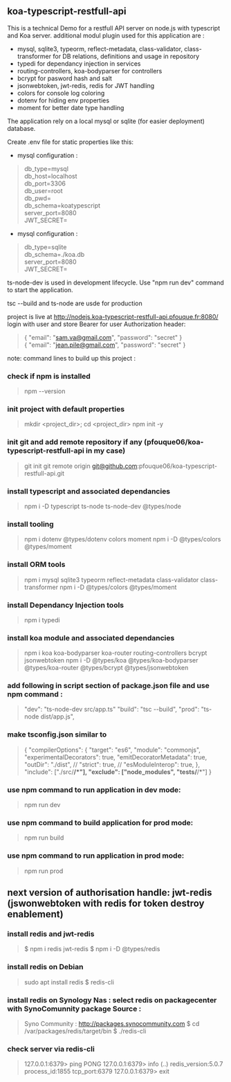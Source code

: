 ## koa-typescript-restfull-api

This is a technical Demo for a restfull API server on node.js with typescript and Koa server.
additional modul plugin used for this application are :
- mysql, sqlite3, typeorm, reflect-metadata, class-validator, class-transformer for DB relations, definitions and usage in repository
- typedi for dependancy injection in services
- routing-controllers, koa-bodyparser for controllers
- bcrypt for pasword hash and salt
- jsonwebtoken, jwt-redis, redis for JWT handling
- colors for console log coloring
- dotenv for hiding env properties
- moment for better date type handling

The application rely on a local mysql or sqlite (for easier deployment) database.

Create .env file for static properties like this: 

- mysql configuration :
> db_type=mysql  
> db_host=localhost  
> db_port=3306  
> db_user=root  
> db_pwd=<tbd>  
> db_schema=koatypescript  
> server_port=8080  
> JWT_SECRET=<tbd>  

- mysql configuration :
> db_type=sqlite  
> db_schema=./koa.db  
> server_port=8080  
> JWT_SECRET=<tbd>  

ts-node-dev is used in development lifecycle. Use "npm run dev" command to start the application.

tsc --build and ts-node are usde for production

project is live at http://nodejs.koa-typescript-restfull-api.pfouque.fr:8080/
login with user and store Bearer for user Authorization header: 
> { "email": "sam.va@gmail.com", "password": "secret" }  
> { "email": "jean.pile@gmail.com", "password": "secret" }  

note: command lines to build up this project :

### check if npm is installed

> npm --version

### init project with default properties
> mkdir <project_dir>; cd <project_dir>
> npm init -y

### init git and add remote repository if any (pfouque06/koa-typescript-restfull-api in my case)
> git init
> git remote origin git@github.com:pfouque06/koa-typescript-restfull-api.git

### install typescript and associated dependancies
> npm i -D typescript ts-node ts-node-dev @types/node

### install tooling
> npm i dotenv  @types/dotenv colors moment
> npm i -D @types/colors @types/moment

### install ORM tools
> npm i mysql  sqlite3 typeorm reflect-metadata class-validator class-transformer
> npm i -D @types/colors @types/moment

### install Dependancy Injection tools
> npm i typedi

### install koa module and associated dependancies
> npm i koa koa-bodyparser koa-router routing-controllers bcrypt jsonwebtoken
> npm i -D @types/koa @types/koa-bodyparser @types/koa-router @types/bcrypt @types/jsonwebtoken

### add following  in script section of package.json file and use npm command :
> "dev": "ts-node-dev src/app.ts"
> "build": "tsc --build",
> "prod": "ts-node dist/app.js",

### make tsconfig.json similar to 
> {
>     "compilerOptions": {
>         "target": "es6",
>         "module": "commonjs",
>         "experimentalDecorators": true,
>         "emitDecoratorMetadata": true,
>         "outDir": "./dist",
>         // "strict": true,
>         // "esModuleInterop": true,
>     },
>     "include": ["./src/**/*"],
>     "exclude": ["node_modules", "__tests__/**/*"]
> }

### use npm command to run application in dev mode:
> npm run dev

### use npm command to build application for prod mode:
> npm run build

### use npm command to run application in prod mode:
> npm run prod

## next version of authorisation handle: jwt-redis (jswonwebtoken with redis for token destroy enablement)

### install redis and jwt-redis
> $ npm i redis jwt-redis
> $ npm i -D @types/redis

### install redis on Debian
> sudo apt install redis
> $ redis-cli

### install redis on Synology Nas : select redis on packagecenter with SynoComunnity package Source :
> Syno Community : http://packages.synocommunity.com
> $ cd /var/packages/redis/target/bin
> $ ./redis-cli

### check server via redis-cli
> 127.0.0.1:6379> ping
> PONG
> 127.0.0.1:6379> info
> (..)
> redis_version:5.0.7
> process_id:1855
> tcp_port:6379
> 127.0.0.1:6379> exit

